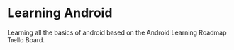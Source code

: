# Learning Android

Learning all the basics of android based on the Android Learning Roadmap Trello Board.

